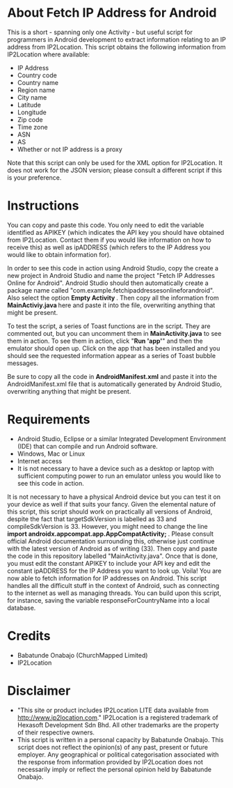 # About Fetch IP Address for Android
This is a short - spanning only one Activity - but useful script for programmers in Android development to extract information relating to an IP address from IP2Location. This script obtains the following information from IP2Location where available:
* IP Address
* Country code
* Country name
* Region name
* City name
* Latitude
* Longitude
* Zip code
* Time zone
* ASN
* AS
* Whether or not IP address is a proxy

Note that this script can only be used for the XML option for IP2Location. It does not work for the JSON version; please consult a different script if this is your preference.


# Instructions
You can copy and paste this code. You only need to edit the variable identified as APIKEY (which indicates the API key you should have obtained from IP2Location. Contact them if you would like information on how to receive this) as well as ipADDRESS (which refers to the IP Address you would like to obtain information for). 

In order to see this code in action using Android Studio, copy the create a new project in Android Studio and name the project "Fetch IP Addresses Online for Android". Android Studio should then automatically create a package name called "com.example.fetchipaddressesonlineforandroid". Also select the option <b> Empty Activity </b>. Then copy all the information from <b> MainActiviy.java </b> here and paste it into the file, overwriting anything that might be present. 

To test the script, a series of Toast functions are in the script. They are commented out, but you can uncomment them in <b>MainActivity.java</b> to see them in action. To see them in action, click "<b>Run 'app'</b>" and then the emulator should open up. Click on the app that has been installed and you should see the requested information appear as a series of Toast bubble messages. 

Be sure to copy all the code in <b>AndroidManifest.xml</b> and paste it into the AndroidManifest.xml file that is automatically generated by Android Studio, overwriting anything that might be present. 

# Requirements
* Android Studio, Eclipse or a similar Integrated Development Environment (IDE) that can compile and run Android software.
* Windows, Mac or Linux
* Internet access
* It is not necessary to have a device such as a desktop or laptop with sufficient computing power to run an emulator unless you would like to see this code in action. 

It is not necessary to have a physical Android device but you can test it on your device as well if that suits your fancy. Given the elemental nature of this script, this script should work on practically all versions of Android, despite the fact that targetSdkVersion is labelled as 33 and compileSdkVersion is 33. However, you might need to change the line <b> import androidx.appcompat.app.AppCompatActivity; </b> . Please consult official Android documentation surrounding this, otherwise just continue with the latest version of Android as of writing (33). Then copy and paste the code in this repository labelled "MainActivity.java". Once that is done, you must edit the constant APIKEY to include your API key and edit the constant ipADDRESS for the IP Address you want to look up. Voila! You are now able to fetch information for IP addresses on Android. This script handles all the difficult stuff in the context of Android, such as connecting to the internet as well as managing threads. You can build upon this script, for instance, saving the variable responseForCountryName into a local database. 


# Credits
* Babatunde Onabajo (ChurchMapped Limited)
* IP2Location


# Disclaimer
* "This site or product includes IP2Location LITE data available from http://www.ip2location.com." IP2Location is a registered trademark of Hexasoft Development Sdn Bhd. All other trademarks are the property of their respective owners.
* This script is written in a personal capacity by Babatunde Onabajo. This script does not reflect the opinion(s) of any past, present or future employer. Any geographical or political categorisation associated with the response from information provided by IP2Location does not necessarily imply or reflect the personal opinion held by Babatunde Onabajo. 

